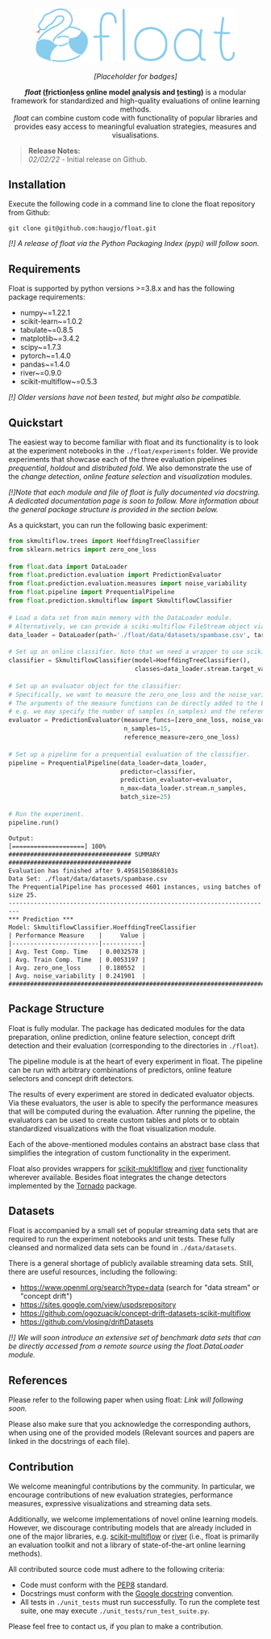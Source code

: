 <p align="center">
  <img alt="float" src="logo.png" width="400"/>
</p>
<p align="center">
    <em>[Placeholder for badges]</em>
</p>

<p align="center">
    <strong><em>float</em> (<u>f</u>riction<u>l</u>ess <u>o</u>nline model <u>a</u>nalysis and <u>t</u>esting)</strong> is a modular framework for standardized and high-quality evaluations of online learning methods.
    <br><em>float</em> can combine custom code with functionality of popular libraries and provides easy access to meaningful evaluation strategies, measures and visualisations.
</p>

>**Release Notes:**<br>
>*02/02/22* - Initial release on Github.

## Installation
<!--
Install float with pip:
```
pip install float
```
-->
Execute the following code in a command line to clone the float repository from Github:
```
git clone git@github.com:haugjo/float.git
```
*[!] A release of float via the Python Packaging Index (pypi) will follow soon.*

## Requirements
Float is supported by python versions >=3.8.x and has the following package requirements:
- numpy~=1.22.1
- scikit-learn~=1.0.2
- tabulate~=0.8.5
- matplotlib~=3.4.2
- scipy~=1.7.3
- pytorch~=1.4.0
- pandas~=1.4.0
- river~=0.9.0
- scikit-multiflow~=0.5.3

*[!] Older versions have not been tested, but might also be compatible.*

## Quickstart
The easiest way to become familiar with float and its functionality is to look at the experiment notebooks in the ```./float/experiments``` 
folder. We provide experiments that showcase each of the three evaluation pipelines *prequential*, *holdout* and 
*distributed fold*. We also demonstrate the use of the *change detection*, *online feature selection* and 
*visualization* modules. 

*[!]Note that each module and file of float is fully documented via docstring. A dedicated documentation page is soon 
to follow. More information about the general package structure is provided in the section below.*

As a quickstart, you can run the following basic experiment:
```python
from skmultiflow.trees import HoeffdingTreeClassifier
from sklearn.metrics import zero_one_loss

from float.data import DataLoader
from float.prediction.evaluation import PredictionEvaluator
from float.prediction.evaluation.measures import noise_variability
from float.pipeline import PrequentialPipeline
from float.prediction.skmultiflow import SkmultiflowClassifier

# Load a data set from main memory with the DataLoader module. 
# Alternatively, we can provide a sciki-multiflow FileStream object via the 'stream' attribute.
data_loader = DataLoader(path='./float/data/datasets/spambase.csv', target_col=-1)

# Set up an online classifier. Note that we need a wrapper to use scikit-multiflow functionality.
classifier = SkmultiflowClassifier(model=HoeffdingTreeClassifier(),
                                   classes=data_loader.stream.target_values)

# Set up an evaluator object for the classifier:
# Specifically, we want to measure the zero_one_loss and the noise_variability as an indication of robustness.
# The arguments of the measure functions can be directly added to the Evaluator object constructor,
# e.g. we may specify the number of samples (n_samples) and the reference_measure used to compute the noise_variability.
evaluator = PredictionEvaluator(measure_funcs=[zero_one_loss, noise_variability],
                                n_samples=15,
                                reference_measure=zero_one_loss)

# Set up a pipeline for a prequential evaluation of the classifier.
pipeline = PrequentialPipeline(data_loader=data_loader,
                               predictor=classifier,
                               prediction_evaluator=evaluator,
                               n_max=data_loader.stream.n_samples,
                               batch_size=25)

# Run the experiment.
pipeline.run()
```
```console
Output:
[====================] 100%
################################## SUMMARY ##################################
Evaluation has finished after 9.49581503868103s
Data Set: ./float/data/datasets/spambase.csv
The PrequentialPipeline has processed 4601 instances, using batches of size 25.
-------------------------------------------------------------------------
*** Prediction ***
Model: SkmultiflowClassifier.HoeffdingTreeClassifier
| Performance Measure    |     Value |
|------------------------|-----------|
| Avg. Test Comp. Time   | 0.0032578 |
| Avg. Train Comp. Time  | 0.0053197 |
| Avg. zero_one_loss     | 0.180552  |
| Avg. noise_variability | 0.241901  |
#############################################################################
```
## Package Structure
Float is fully modular. The package has dedicated modules for the data preparation, online prediction, online 
feature selection, concept drift detection and their evaluation (corresponding to the directories in ```./float```). 

The pipeline module is at the heart of every experiment in float. The pipeline can be run with arbitrary combinations of 
predictors, online feature selectors and concept drift detectors. 

The results of every experiment are stored in dedicated evaluator objects. Via these evaluators, the user is 
able to specify the performance measures that will be computed during the evaluation. After running the pipeline, the 
evaluators can be used to create custom tables and plots or to obtain standardized visualizations with the float visualization module. 

Each of the above-mentioned modules contains an abstract base class that simplifies the integration of custom 
functionality in the experiment. 

Float also provides wrappers for [scikit-mukltiflow](https://scikit-multiflow.readthedocs.io/en/stable/index.html) 
and [river](https://riverml.xyz/latest/) functionality wherever available. Besides float integrates the change detectors
implemented by the [Tornado](https://github.com/alipsgh/tornado) package.

## Datasets
Float is accompanied by a small set of popular streaming data sets that are required to run the 
experiment notebooks and unit tests. These fully cleansed and normalized data sets can be found in ```./data/datasets```.

There is a general shortage of publicly available streaming data sets. Still, there are useful resources, including the following:
- https://www.openml.org/search?type=data (search for "data stream" or "concept drift")
- https://sites.google.com/view/uspdsrepository
- https://github.com/ogozuacik/concept-drift-datasets-scikit-multiflow
- https://github.com/vlosing/driftDatasets

*[!] We will soon introduce an extensive set of benchmark data sets that can be directly accessed 
from a remote source using the float.DataLoader module.*

## References
Please refer to the following paper when using float: *Link will following soon.*

Please also make sure that you acknowledge the corresponding authors, when using one of the provided models (Relevant 
sources and papers are linked in the docstrings of each file).

## Contribution
We welcome meaningful contributions by the community. In particular, we encourage contributions of new evaluation strategies, 
performance measures, expressive visualizations and streaming data sets.

Additionally, we welcome implementations of novel online learning models. 
However, we discourage contributing models that are already included in one 
of the major libraries, e.g. [scikit-multiflow](https://scikit-multiflow.readthedocs.io/en/stable/#) or [river](https://riverml.xyz/latest/)
(i.e., float is primarily an evaluation toolkit and not a library of state-of-the-art online learning methods).

All contributed source code must adhere to the following criteria:
- Code must conform with the [PEP8](https://www.python.org/dev/peps/pep-0008/) standard.
- Docstrings must conform with the [Google docstring](https://google.github.io/styleguide/pyguide.html) convention.
- All tests in ```./unit_tests``` must run successfully. To run the complete test suite, one may execute 
```./unit_tests/run_test_suite.py```.

Please feel free to contact us, if you plan to make a contribution.
